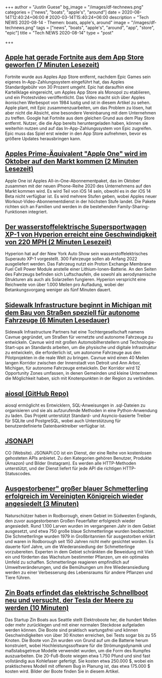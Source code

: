 +++
author = "Justin Guese"
bg_image = "/images/df-technews.png"
categories = ["news", "boats", "apple's", "around"]
date = 2020-08-14T12:40:24+06:00 # 2020-03-14T15:40:24+06:00
description = "Tech NEWS 2020-08-14 - Themen: boats, apple's, around"
image = "/images/df-technews.png"
tags = ["news", "boats", "apple's", "around", "app", "store", "epic"]
title = "Tech NEWS 2020-08-14"
type = "post"

+++

## [Apple hat gerade Fortnite aus dem App Store geworfen (7 Minuten Lesezeit)](https://www.theverge.com/2020/8/13/21366438/apple-fortnite-ios-app-store-violations-epic-payments?scrolla=5eb6d68b7fedc32c19ef33b4/1/01000173ec7271a7-5cb50dd9-f4e5-4e29-8435-6476ffe1b8f4-000000/w-vkypZlP1rXM8BGGtd8A1vUZgiu4RPXNX68qLmcLqs=154)

 Fortnite wurde aus Apples App Store entfernt, nachdem Epic Games sein eigenes In-App-Zahlungssystem eingeführt hat, das Apples Standardgebühr von 30 Prozent umgeht. Epic hat daraufhin eine Kartellklage eingereicht, um Apples App Store als Monopol zu etablieren, und ein Protestvideo veröffentlicht. Das Video macht sich über Apples ikonischen Werbespot von 1984 lustig und ist in diesem Artikel zu sehen. Apple plant, mit Epic zusammenzuarbeiten, um das Problem zu lösen, hat aber nicht die Absicht, eine besondere Vereinbarung mit dem Unternehmen zu treffen. Google hat Fortnite aus dem gleichen Grund aus dem Play Store entfernt. Nutzer, die die App bereits heruntergeladen haben, können sie weiterhin nutzen und auf das In-App-Zahlungssystem von Epic zugreifen. Epic muss das Spiel erst wieder in den App Store aufnehmen, bevor es größere Updates herausbringen kann.

## [Apples Prime-Äquivalent "Apple One" wird im Oktober auf den Markt kommen (2 Minuten Lesezeit)](https://arstechnica.com/gadgets/2020/08/apples-prime-equivalent-apple-one-will-launch-in-october//1/01000173ec7271a7-5cb50dd9-f4e5-4e29-8435-6476ffe1b8f4-000000/uOOyO-k3I8ewYgxib-nL3Am__oDv4xpJnddMpJNbBD4=154)

 Apple One ist Apples All-in-One-Abonnementpaket, das im Oktober zusammen mit der neuen iPhone-Reihe 2020 des Unternehmens auf den Markt kommen wird. Es wird Teil von iOS 14 sein, obwohl es in der iOS 14 Beta nicht verfügbar ist. Es wird mehrere Stufen geben, wobei Apples neuer Workout-Video-Abonnementdienst in der höchsten Stufe landet. Die Pakete richten sich an Familien und werden in die bestehenden Family-Sharing-Funktionen integriert.

## [Der wasserstoffelektrische Supersportwagen XP-1 von Hyperion erreicht eine Geschwindigkeit von 220 MPH (2 Minuten Lesezeit)](https://www.engadget.com/hyperion-xp-1-hydrogen-ev-065517664.html/1/01000173ec7271a7-5cb50dd9-f4e5-4e29-8435-6476ffe1b8f4-000000/NqW9iBvR79uLbn5ByNfAWU5Qga-dJXzzCAA5kQUX29Y=154)

 Hyperion hat auf der New York Auto Show sein wasserstoffelektrisches Superauto XP-1 vorgestellt. 300 Fahrzeuge sollen ab Anfang 2022 ausgeliefert werden. Das Fahrzeug nutzt ein Proton Exchange Membrane Fuel Cell Power Module anstelle einer Lithium-Ionen-Batterie. An den Seiten des Fahrzeugs befinden sich Luftschaufeln, die sowohl als aerodynamische Strukturen als auch als Solarzellen fungieren. Hyperion verspricht eine Reichweite von über 1.000 Meilen pro Aufladung, wobei der Betankungsvorgang weniger als fünf Minuten dauert.

## [Sidewalk Infrastructure beginnt in Michigan mit dem Bau von Straßen speziell für autonome Fahrzeuge (6 Minuten Lesedauer)](https://techcrunch.com/2020/08/13/starting-with-michigan-sidewalk-infrastructure-is-looking-to-build-roads-specifically-for-autonomous-cars//1/01000173ec7271a7-5cb50dd9-f4e5-4e29-8435-6476ffe1b8f4-000000/I42cGOS9w8gtcMNMVm9Ajgm_2U_1oh2GwXj5TCzAY00=154)

 Sidewalk Infrastructure Partners hat eine Tochtergesellschaft namens Cavnue gegründet, um Straßen für vernetzte und autonome Fahrzeuge zu entwickeln. Cavnue wird mit großen Automobilherstellern und Technologie-Start-ups an Standards arbeiten, um die physische und digitale Infrastruktur zu entwickeln, die erforderlich ist, um autonome Fahrzeuge aus den Pilotprojekten in die reale Welt zu bringen. Cavnue wird einen 40 Meilen langen Korridor zwischen der Innenstadt von Detroit und Ann Arbor, Michigan, für autonome Fahrzeuge entwickeln. Der Korridor wird 12 Opportunity Zones umfassen, in denen Gemeinden und kleine Unternehmen die Möglichkeit haben, sich mit Knotenpunkten in der Region zu verbinden.

## [aiosql (GitHub Repo)](https://github.com/nackjicholson/aiosql/1/01000173ec7271a7-5cb50dd9-f4e5-4e29-8435-6476ffe1b8f4-000000/7Tf7UAvWKk3TY_nj-C6BYXSP3ORly4NjMPfWXeO80Mg=154)

 aiosql ermöglicht es Entwicklern, SQL-Anweisungen in .sql-Dateien zu organisieren und sie als aufzurufende Methoden in eine Python-Anwendung zu laden. Das Projekt unterstützt Standard- und Asyncio-basierte Treiber für SQLite und PostgreSQL, wobei auch Unterstützung für benutzerdefinierte Datenbanktreiber verfügbar ist.

## [JSONAPI](https://www.jsonapi.co//1/01000173ec7271a7-5cb50dd9-f4e5-4e29-8435-6476ffe1b8f4-000000/lWvCJiBXEGvctI9g9DK8WdwsZLDR9XiNa2culIJacY4=154)

CO (Website). JSONAPI.CO ist ein Dienst, der eine Reihe von kostenlosen gehosteten APIs anbietet. Zu den Kategorien gehören Benutzer, Produkte (Amazon) und Bilder (Instagram). Es werden alle HTTP-Methoden unterstützt, und der Dienst liefert für jede API die richtigen HTTP-Statuscodes.

## [Ausgestorbener" großer blauer Schmetterling erfolgreich im Vereinigten Königreich wieder angesiedelt (3 Minuten)](https://www.cnn.com/2020/08/13/uk/large-blue-butterfly-intl-scli-gbr-scn/index.html/1/01000173ec7271a7-5cb50dd9-f4e5-4e29-8435-6476ffe1b8f4-000000/eSq0j0s91vXshoRvnuoIODl2Ou1FV4eSoh7jF2TnDCs=154)

 Naturschützer haben in Rodborough, einem Gebiet im Südwesten Englands, den zuvor ausgestorbenen Großen Feuerfalter erfolgreich wieder angesiedelt. Rund 1.100 Larven wurden im vergangenen Jahr in dem Gebiet ausgesetzt, und etwa 750 große blaue Schmetterlinge wurden beobachtet. Die Schmetterlinge wurden 1979 in Großbritannien für ausgestorben erklärt und waren in Rodborough seit 150 Jahren nicht mehr gesichtet worden. Es dauerte fünf Jahre, um die Wiederansiedlung der Schmetterlinge vorzubereiten. Experten in dem Gebiet schränkten die Beweidung mit Vieh ein und förderten das Wachstum bestimmter Pflanzen, um ein optimales Umfeld zu schaffen. Schmetterlinge reagieren empfindlich auf Umweltveränderungen, und die Bemühungen um ihre Wiederansiedlung werden zu einer Verbesserung des Lebensraums für andere Pflanzen und Tiere führen.

## [Zin Boats erfindet das elektrische Schnellboot neu und versucht, der Tesla der Meere zu werden (10 Minuten)](https://techcrunch.com/2020/08/11/zin-boats-reinvents-the-electric-speedboat-in-a-bid-to-become-the-tesla-of-the-sea//1/01000173ec7271a7-5cb50dd9-f4e5-4e29-8435-6476ffe1b8f4-000000/_ptAHrTAy9VVX58JvTDKwc1F2AYxFrVBjyhgXE2QZGk=154)

 Das Startup Zin Boats aus Seattle stellt Elektroboote her, die hundert Meilen oder mehr zurücklegen und mit einer normalen Steckdose aufgeladen werden können. Die Boote sind praktisch wartungsfrei und können Geschwindigkeiten von über 30 Knoten erreichen, bei Tests sogar bis zu 55 Knoten. Die Boote von Zin wurden von Grund auf um die Batterie herum konstruiert, wobei Hochleistungssoftware für die Strömungsdynamik und maßstabsgetreue Modelle verwendet wurden, um die Form des Rumpfes auszuarbeiten. Die 20-Fuß-Boote wiegen etwa 1.750 Pfund und sind fast vollständig aus Kohlefaser gefertigt. Sie kosten etwa 250.000 $, wobei ein praktischeres Modell mit offenem Bug in Planung ist, das etwa 175.000 $ kosten wird. Bilder der Boote finden Sie in diesem Artikel.

